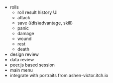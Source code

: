 - rolls
  - roll result history UI
  - attack
  - save ((dis)advantage, skill)
  - panic
  - damage
  - wound
  - rest
  - death
- design review
- data review
- peer.js based session
- main menu
- integrate with portraits from ashen-victor.itch.io